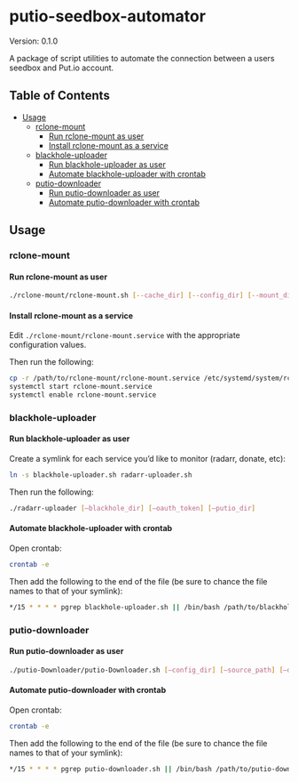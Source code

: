 # putio-seedbox-automator

Version: 0.1.0

A package of script utilities to automate the connection between a users seedbox and Put.io account.

## Table of Contents

<!--td-->
   * [Usage](#usage)
      * [rclone-mount](#rclone-mount)
         * [Run rclone-mount as user](#run-rclone-mount-as-user)
         * [Install rclone-mount as a service](#install-rclone-mount-as-a-service)
      * [blackhole-uploader](#blackhole-uploader)
         * [Run blackhole-uploader as user](#run-blackhole-uploader-as-user)
         * [Automate blackhole-uploader with crontab](#automate-blackhole-uploader-with-crontab)
      * [putio-downloader](#putio-downloader)
         * [Run putio-downloader as user](#run-putio-downloader-as-user)
         * [Automate putio-downloader with crontab](#automate-putio-downloader-with-crontab)
<!--te-->

## Usage

### rclone-mount

#### Run rclone-mount as user

```bash
./rclone-mount/rclone-mount.sh [--cache_dir] [--config_dir] [--mount_dir] [--remote]
```

#### Install rclone-mount as a service                        
                                                 
Edit `./rclone-mount/rclone-mount.service` with the appropriate configuration values.             
                                                 
Then run the following:                          
                                                 
```bash
cp -r /path/to/rclone-mount/rclone-mount.service /etc/systemd/system/rclone-mount.service         
systemctl start rclone-mount.service             
systemctl enable rclone-mount.service            
```                                    
                                                 
### blackhole-uploader                           
                                                 
#### Run blackhole-uploader as user                                 
                                                 
Create a symlink for each service you’d like to monitor (radarr, donate, etc):

```Bash
ln -s blackhole-uploader.sh radarr-uploader.sh
```

Then run the following:

```bash
./radarr-uploader [—blackhole_dir] [—oauth_token] [—putio_dir]
```

#### Automate blackhole-uploader with crontab

Open crontab:
```bash
crontab -e
```

Then add the following to the end of the file (be sure to chance the file names to that of your symlink):
```bash
*/15 * * * * pgrep blackhole-uploader.sh || /bin/bash /path/to/blackhole-uploader/blackhole-uploader.sh [-b blackhole directory] [-o oauth key] [-p put.io directory] >> /path/to/blackhole-uploader/.blackhole.log
```

###  putio-downloader

#### Run putio-downloader as user

```bash
./putio-Downloader/putio-Downloader.sh [—config_dir] [—source_path] [—dest_path]
```

#### Automate putio-downloader with crontab

Open crontab:
```bash
crontab -e
```

Then add the following to the end of the file (be sure to chance the file names to that of your symlink):

```bash
*/15 * * * * pgrep putio-downloader.sh || /bin/bash /path/to/putio-downloader/putio-downloader.sh [—config_dir] [—source_path] [—dest_path] >> /path/to/putio-downloader/.log
```
